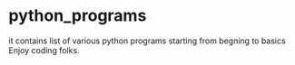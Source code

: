 # python_programs
it contains list of various python programs starting from begning to basics
Enjoy coding folks.
